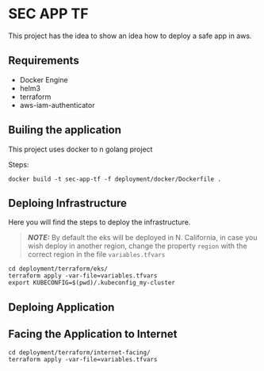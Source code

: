 # SEC APP TF

This project has the idea to show an idea how to deploy a safe app in aws.

## Requirements

- Docker Engine
- helm3
- terraform
- aws-iam-authenticator

## Builing the application

This project uses docker to n golang project

Steps:
```
docker build -t sec-app-tf -f deployment/docker/Dockerfile .
```

## Deploing Infrastructure

Here you will find the steps to deploy the infrastructure.

> **_NOTE:_**  By default the eks will be deployed in N. California, in case you wish deploy in another region, change the property `region` with the correct region in the file `variables.tfvars`

```
cd deployment/terraform/eks/
terraform apply -var-file=variables.tfvars
export KUBECONFIG=$(pwd)/.kubeconfig_my-cluster
```


## Deploing Application


## Facing the Application to Internet
```
cd deployment/terraform/internet-facing/
terraform apply -var-file=variables.tfvars
```